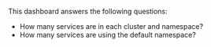 This dashboard answers the following questions:

- How many services are in each cluster and namespace?
- How many services are using the default namespace?
